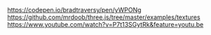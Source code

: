 https://codepen.io/bradtraversy/pen/yWPONg
https://github.com/mrdoob/three.js/tree/master/examples/textures
https://www.youtube.com/watch?v=P7t13SGytRk&feature=youtu.be

